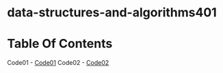 # data-structures-and-algorithms401

# Table Of Contents
Code01 - [Code01](./Code01/README.md)
Code02 - [Code02](./Code02/README.md)